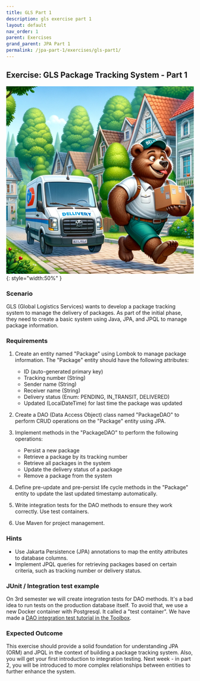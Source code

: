 ```yaml
---
title: GLS Part 1
description: gls exercise part 1
layout: default
nav_order: 1
parent: Exercises
grand_parent: JPA Part 1
permalink: /jpa-part-1/exercises/gls-part1/
---
```


## Exercise: GLS Package Tracking System - Part 1

![](../../images/glsbear.png){: style="width:50%" }

### Scenario

GLS (Global Logistics Services) wants to develop a package tracking system to manage the delivery of packages. As part of the initial phase, they need to create a basic system using Java, JPA, and JPQL to manage package information.

### Requirements

1. Create an entity named "Package" using Lombok to manage package information. The "Package" entity should have the following attributes:
    - ID (auto-generated primary key)
    - Tracking number (String)
    - Sender name (String)
    - Receiver name (String)
    - Delivery status (Enum: PENDING, IN_TRANSIT, DELIVERED)
    - Updated (LocalDateTime) for last time the package was updated

2. Create a DAO (Data Access Object) class named "PackageDAO" to perform CRUD operations on the "Package" entity using JPA.

3. Implement methods in the "PackageDAO" to perform the following operations:
    - Persist a new package
    - Retrieve a package by its tracking number
    - Retrieve all packages in the system
    - Update the delivery status of a package
    - Remove a package from the system

4. Define pre-update and pre-persist life cycle methods in the "Package" entity to update the last updated timestamp automatically.

5. Write integration tests for the DAO methods to ensure they work correctly. Use test containers.

6. Use Maven for project management.

### Hints

- Use Jakarta Persistence (JPA) annotations to map the entity attributes to database columns.
- Implement JPQL queries for retrieving packages based on certain criteria, such as tracking number or delivery status.

### JUnit / Integration test example

On 3rd semester we will create integration tests for DAO methods. It's a bad idea to run tests on the production database itself. To
avoid that, we use a new Docker container with Postgresql. It called a "test container". We have made a [DAO integration test tutorial in the Toolbox](../../toolbox/test/dao_test.md).

### Expected Outcome

This exercise should provide a solid foundation for understanding JPA (ORM) and JPQL in the context of building a package tracking system. Also, you will get your first introduction to integration testing. Next week - in part 2, you will be introduced to more complex relationships between entities to further enhance the system.
